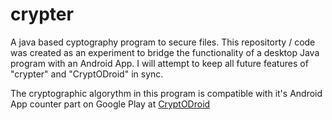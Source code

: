 # crypter
A java based cyptography program to secure files.
This repositorty / code was created as an experiment to bridge the functionality of a desktop Java program with an Android App.
I will attempt to keep all future features of "crypter" and "CryptODroid" in sync.

The cryptographic algorythm in this program is compatible with it's Android App counter part on Google Play at <a href="https://play.google.com/store/apps/details?id=com.admanne.CryptODroid&hl=en">CryptODroid</a>
